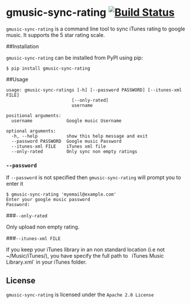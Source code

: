 gmusic-sync-rating  [![Build Status](https://travis-ci.org/Bilalh/gmusic-sync-rating.svg?branch=master)](https://travis-ci.org/Bilalh/gmusic-sync-rating)
==================

`gmusic-sync-rating` is a command line tool to sync iTunes rating to google music. It supports the 5 star rating scale.

##Installation

`gmusic-sync-rating` can be installed from PyPI using pip:

	$ pip install gmusic-sync-rating



##Usage

	usage: gmusic-sync-ratings [-h] [--password PASSWORD] [--itunes-xml FILE]
	                         [--only-rated]
	                         username

	positional arguments:
	  username             Google music Username

	optional arguments:
	  -h, --help           show this help message and exit
	  --password PASSWORD  Google music Password
	  --itunes-xml FILE    iTunes xml file
	  --only-rated         Only sync non empty ratings


### `--password`

If `--password` is not specified then `gmusic-sync-rating` will prompt you to enter it

	$ gmusic-sync-rating 'myemail@example.com'
	Enter your google music password
	Password:

###`--only-rated`

Only upload non empty rating.

###`--itunes-xml FILE`

If you keep your iTunes library in an non standard location (i.e not ~/Music/iTunes/), you have specify the full path to ` `iTunes Music Library.xml` in your iTunes folder. 


License
-------
`gmusic-sync-rating` is licensed under the `Apache 2.0 License`
